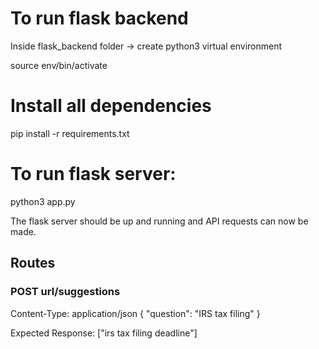 # To run flask backend

Inside flask_backend folder -> create python3 virtual environment

source env/bin/activate

# Install all dependencies

pip install -r requirements.txt

# To run flask server:

python3 app.py

The flask server should be up and running and API requests can now be made.

## Routes

### POST url/suggestions

Content-Type: application/json
{
"question": "IRS tax filing"
}

Expected Response:
["irs tax filing deadline"]

